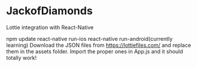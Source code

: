 # JackofDiamonds
Lottie integration with React-Native

npm update
react-native run-ios
react-native run-android(currently learning)
Download the JSON files from https://lottiefiles.com/ and replace them in the assets folder. Import the proper ones in App.js and it should totally work!
